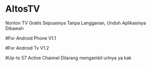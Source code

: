 # AltosTV
Nonton TV Gratis Sepuasnya Tanpa Langganan, Unduh Aplikasinya Dibawah

#For Android Phone
V1.1

#For Android Tv
V1.2

#Up-to 57 Active Channel
Dilarang mengambil urlnya ya kak

